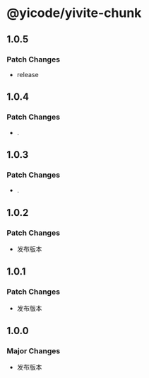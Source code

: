 # @yicode/yivite-chunk

## 1.0.5

### Patch Changes

-   release

## 1.0.4

### Patch Changes

-   .

## 1.0.3

### Patch Changes

-   .

## 1.0.2

### Patch Changes

-   发布版本

## 1.0.1

### Patch Changes

-   发布版本

## 1.0.0

### Major Changes

-   发布版本
